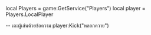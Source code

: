 local Players = game:GetService("Players")
local player = Players.LocalPlayer

-- เตะผู้เล่นด้วยข้อความ
player:Kick("หลอกควาย")
